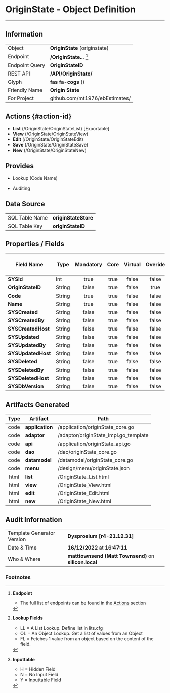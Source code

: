# **OriginState** - Object Definition
---
##  Information
|   |   |
|---|---|
|Object         |**OriginState** (originstate) |
|Endpoint 	    |**/OriginState...** [^1]|
|Endpoint Query |**OriginStateID**|
|REST API|**/API/OriginState/**|
Glyph|**fas fa-cogs** ()
Friendly Name|**Origin State**|
|For Project    |github.com/mt1976/ebEstimates/|

##  Actions {#action-id}
* **List** (/OriginState/OriginStateList) [Exportable]
* **View** (/OriginState/OriginStateView)
* **Edit** (/OriginState/OriginStateEdit)
* **Save** (/OriginState/OriginStateSave)
* **New** (/OriginState/OriginStateNew)








##  Provides
 * Lookup (Code Name)

* Auditing 




##  Data Source 
|   |   |
|---|---|
SQL Table Name       | **originStateStore**
SQL Table Key | **originStateID**



##  Properties / Fields
| Field Name| Type | Mandatory | Core | Virtual | Overide | Lookup [^2]| Lookup Object      | Lookup Field Source         | Lookup Return Value                | Inputable [^3]|DB Column|Default Value| No Change | Callout | Internal | Display | Mask |
| -- | --  | :--: | :--: | :--: |:--: |:--: |:--: |-- |-- |:--: |-- | --| :--: | :--: | :--: | -- | -- |
|**SYSId**|Int|true|true|false|false|||||NH|_id|0|false|false|true|text||
|**OriginStateID**|String|false|true|false|true|||||H|originStateID||true|false|false|text||
|**Code**|String|true|true|false|false|||||Y|code||false|false|false|text||
|**Name**|String|true|true|false|false|||||Y|name||false|false|false|text||
|**SYSCreated**|String|false|true|false|false|||||NH|_created||false|false|true|text||
|**SYSCreatedBy**|String|false|true|false|false|||||NH|_createdBy||false|false|true|text||
|**SYSCreatedHost**|String|false|true|false|false|||||NH|_createdHost||false|false|true|text||
|**SYSUpdated**|String|false|true|false|false|||||NH|_updated||false|false|true|text||
|**SYSUpdatedBy**|String|false|true|false|false|||||NH|_updatedBy||false|false|true|text||
|**SYSUpdatedHost**|String|false|true|false|false|||||NH|_updatedHost||false|false|true|text||
|**SYSDeleted**|String|false|true|false|false|||||NH|_deleted||false|false|true|text||
|**SYSDeletedBy**|String|false|true|false|false|||||NH|_deletedBy||false|false|true|text||
|**SYSDeletedHost**|String|false|true|false|false|||||NH|_deletedHost||false|false|true|text||
|**SYSDbVersion**|String|false|true|false|false|||||NH|_dbVersion||false|false|true|text||


##  Artifacts Generated
| Type | Artifact | Path|
| :--: | -- | -- |
| code | **application** | /application/originState_core.go |
| code | **adaptor** | /adaptor/originState_impl.go_template |
| code | **api** | /application/originState_api.go |
| code | **dao** | /dao/originState_core.go |
| code | **datamodel** | /datamodel/originState_core.go |
| code | **menu** | /design/menu/originState.json |
| html | **list** | /OriginState_List.html |
| html | **view** | /OriginState_View.html |
| html | **edit** | /OriginState_Edit.html |
| html | **new** | /OriginState_New.html |


## Audit Information
|   |   |
|---|---|
Template Generator Version   | **Dysprosium [r4-21.12.31]**
Date & Time		     | **16/12/2022** at **16:47:11**
Who & Where		     | **matttownsend (Matt Townsend)** on **silicon.local**

### Footnotes
[^1]: **Endpoint**
    * The full list of endpoints can be found in the [Actions](#action-id) section
[^2]: **Lookup Fields**
    * LL = A List Lookup. Define list in lits.cfg
    * OL = An Object Lookup. Get a list of values from an Object
    * FL = Fetches 1 value from an object based on the content of the field. 
[^3]: **Inputtable**   
    * H = Hidden Field
    * N = No Input Field
    * Y = Inputtable Field